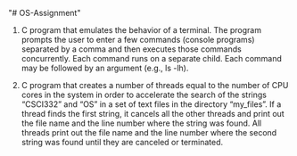 "# OS-Assignment" 
1) C program that emulates the behavior of a terminal. The program prompts the user to enter a few commands (console programs) separated by a comma and then executes those commands concurrently. Each command runs on a separate child. Each command may be followed by an argument (e.g., ls -lh).

2) C program that creates a number of threads equal to the number of CPU cores in the system in order to accelerate the search of the strings “CSCI332” and “OS” in a set of text files in the directory “my_files”. If a thread finds the first string, it cancels all the other threads and print out the file name and the line number where the string was found. All threads print out the file name and the line number where the second string was found until they are canceled or terminated.
